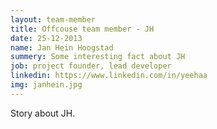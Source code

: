```yaml
---
layout: team-member
title: Offcouse team member - JH
date: 25-12-2013
name: Jan Hein Hoogstad
summery: Some interesting fact about JH
job: project founder, lead developer
linkedin: https://www.linkedin.com/in/yeehaa
img: janhein.jpg
---
```

Story about JH.